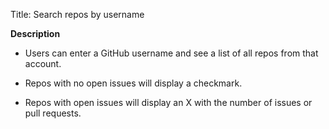Title: Search repos by username

**Description**

- Users can enter a GitHub username and see a list of all repos from that account.

- Repos with no open issues will display a checkmark.

- Repos with open issues will display an X with the number of issues or pull requests.

